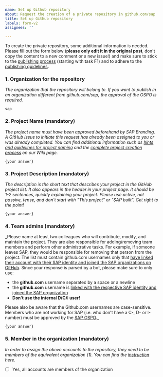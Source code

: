 ```yaml
---
name: Set up Github repository
about: Request the creation of a private repository in github.com/sap
title: Set up Github repository
labels: form-v2
assignees: ''

---
```


To create the private repository, some additional information is needed. Please fill out the form below (**please only edit it in the original post**, don't copy the content to a new comment or a new issue!) and make sure to stick to the [publishing process](https://wiki.wdf.sap.corp/wiki/display/ospodocs/Create+an+SAP+Open+Source+Project) (starting with task F1) and to adhere to the [publishing guidelines](https://wiki.wdf.sap.corp/wiki/display/ospodocs/OSS+Publishing+Guidelines).

### 1. Organization for the repository
_The organization that the repository will belong to. If you want to publish in an organization different from github.com/sap, the approval of the OSPO is required._

```
sap
```

### 2. Project Name (mandatory)
_The project name must have been approved beforehand by SAP Branding. A GitHub issue to initiate this request has already been assigned to you or was already completed. You can find additional information such as [hints and guidelines for project naming](https://wiki.wdf.sap.corp/wiki/display/ospodocs/Hints+and+Guidelines+for+Project+Naming) and the [complete project creation process](https://wiki.wdf.sap.corp/wiki/display/ospodocs/Create+an+SAP+Open+Source+Project) on our Wiki page._

```
{your answer}
```

### 3. Project Description (mandatory)
_The description is the short text that describes your project in the GitHub project list. It also appears in the header in your project page. It should be 1-2 sentences, quickly explaining your project. Please use active, not passive, tense, and don't start with "This project" or "SAP built". Get right to the point!_

```
{your answer}
```

### 4. Team admins (mandatory) 
_Please name at least two colleagues who will contribute, modify, and maintain the project. They are also responsible for adding/removing team members and perform other administrative tasks. For example, if someone leaves SAP, they would be responsible for removing that person from the project. The list must contain github.com usernames only that [have linked their account with their SAP identity and joined the SAP organizations on GitHub](https://wiki.wdf.sap.corp/wiki/display/ospodocs/Self-Service+for+Joining+an+SAP+GitHub+Organization). Since your response is parsed by a bot, please make sure to only use: 
- the **github.com** username separated by a space or a newline
- the **github.com** username is [linked with the respective SAP identity and joined the SAP organization](https://wiki.wdf.sap.corp/wiki/display/ospodocs/Self-Service+for+Joining+an+SAP+GitHub+Organization)
- **Don't use the internal D/C/I user!**

Please also be aware that the Github.com usernames are case-sensitive. Members who are not working for SAP (i.e. who don't have a C-, D- or I-number) must be approved by the [SAP OSPO](https://github.wdf.sap.corp/ospo/ospo-request)._

```
{your answer}
```

### 5. Member in the organization (mandatory)
_In order to assign the above accounts to the repository, they need to be members of the equivalent organization (1). You can find the [instruction](https://wiki.wdf.sap.corp/wiki/pages/viewpage.action?spaceKey=ospodocs&title=Self-Service+for+Joining+an+SAP+GitHub+Organization) here._

- [ ] Yes, all accounts are members of the organization
